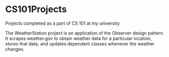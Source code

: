 # CS101Projects
Projects completed as a part of CS 101 at my university

The WeatherStation project is an application of the Observer design pattern. It scrapes weather.gov to obtain weather data
for a particular location, stores that data, and updates dependent classes whenever the weather changes.
